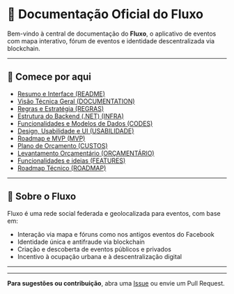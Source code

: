 
# 📘 Documentação Oficial do Fluxo

Bem-vindo à central de documentação do **Fluxo**, o aplicativo de eventos com mapa interativo, fórum de eventos e identidade descentralizada via blockchain.

---

## 🧭 Comece por aqui

- [Resumo e Interface (README)](./README.md)
- [Visão Técnica Geral (DOCUMENTATION)](./DOCUMENTATION.md)
- [Regras e Estratégia (REGRAS)](./REGRAS.md)
- [Estrutura do Backend (.NET) (INFRA)](./INFRA.md)
- [Funcionalidades e Modelos de Dados (CODES)](./CODES.md)
- [Design, Usabilidade e UI (USABILIDADE)](./USABILIDADE.md)
- [Roadmap e MVP (MVP)](./MVP.md)
- [Plano de Orçamento (CUSTOS)](./CUSTOS.md)
- [Levantamento Orçamentário (ORÇAMENTÁRIO)](./ORÇAMENTÁRIO.md)
- [Funcionalidades e ideias (FEATURES)](./FEATURES.md)
- [Roadmap Técnico (ROADMAP)](./ROADMAP.md)


---

## 📌 Sobre o Fluxo

Fluxo é uma rede social federada e geolocalizada para eventos, com base em:
- Interação via mapa e fóruns como nos antigos eventos do Facebook
- Identidade única e antifraude via blockchain
- Criação e descoberta de eventos públicos e privados
- Incentivo à ocupação urbana e à descentralização digital

---


---
**Para sugestões ou contribuição**, abra uma [Issue](https://github.com/AmoreiraT/fluxo/issues) ou envie um Pull Request.

